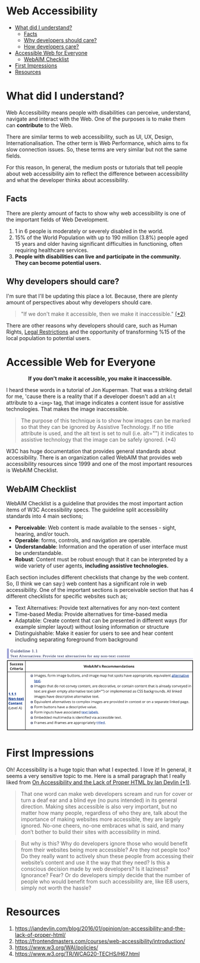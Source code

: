 # Web Accessibility
* [What did I understand?](#what-did-I-understand)
	* [Facts](#facts)
	* [Why developers should care?](#why-developers-should-care)
	* [How developers care?](#how-developers-care)
* [Accessible Web for Everyone](#accessible-web-for-everyone)
	* [WebAIM Checklist](#webaim-checklist)
* [First Impressions](#first-impressions)
* [Resources](#resources)

# What did I understand?
Web Accessibility means people with disabilities can perceive, understand, navigate and interact with the Web. One of the purposes is to make them can **contribute** to the Web. 

There are similar terms to web accessibility, such as UI, UX, Design, Internationalisation. The other term is Web Performance, which aims to fix slow connection issues. So, these terms are very similar but not the same fields. 

For this reason, In general, the medium posts or tutorials that tell people about web accessibility aim to reflect the difference between accessibility and what the developer thinks about accessibility. 

## Facts
There are plenty amount of facts to show why web accessibility is one of the important fields of Web Development.

1. 1 in 6 people is moderately or severely disabled in the world.
2. 15% of the World Population with up to 190 million (3.8%) people aged 15 years and older having significant difficulties in functioning, often requiring healthcare services.
3. **People with disabilities can live and participate in the community. They can become potential users.**

## Why developers should care?
I'm sure that I'll be updating this place a lot. Because, there are plenty amount of perspectives about why developers should care.

> "If we don't make it accessible, then we make it inaccessible." [(*2)](#resources)

There are other reasons why developers should care, such as Human Rights, [Legal Restrictions](https://www.w3.org/WAI/policies/ "Legal Restrictions") and the opportunity of transforming %15 of the local population to potential users. 

# Accessible Web for Everyone

**<p align="center"> If you don't make it accessible, you make it inaccessible.</p>**

I heard these words in a tutorial of Jon Kuperman. That was a striking detail for me, 'cause there is a reality that if a developer doesn't add an `alt` attribute to a `<img>` tag, that image indicates a content issue for assistive technologies. That makes the image inaccessible. 

> The purpose of this technique is to show how images can be marked so that they can be ignored by Assistive Technology. If no title attribute is used, and the alt text is set to null (i.e. alt="") it indicates to assistive technology that the image can be safely ignored. (*4) 

W3C has huge documentation that provides general standards about accessibility. There is an organization called WebAIM that provides web accessibility resources since 1999 and one of the most important resources is WebAIM Checklist.

## WebAIM Checklist
WebAIM Checklist is a guideline that provides the most important action items of W3C Accessibility specs. The guideline split accessibility standards into 4 main sections;

* **Perceivable**: Web content is made available to the senses - sight, hearing, and/or touch.
* **Operable**: forms, controls, and navigation are operable.
* **Understandable**: Information and the operation of user interface must be understandable.
* **Robust**: Content must be robust enough that it can be interpreted by a wide variety of user agents, **including assistive technologies.**

Each section includes different checklists that change by the web content. So, (I think we can say:) web content has a significant role in web accessibility. One of the important sections is perceivable section that has 4 different checklists for specific websites such as;

* Text Alternatives: Provide text alternatives for any non-text content
* Time-based Media: Provide alternatives for time-based media
* Adaptable: Create content that can be presented in different ways (for example simpler layout) without losing information or structure
* Distinguishable: Make it easier for users to see and hear content including separating foreground from background

![WebAIM Checklist](imgs/webaim-checklist.png "Text Alternatives: Provide text alternatives for any non-text content")

# First Impressions
Oh! Accessibility is a huge topic than what I expected. I love it! In general, it seems a very sensitive topic to me. Here is a small paragraph that I really liked from [On Accessibility and the Lack of Proper HTML by Ian Devlin (*1)](https://iandevlin.com/blog/2016/01/opinion/on-accessibility-and-the-lack-of-proper-html/ "(*1)").
 
> That one word can make web developers scream and run for cover or turn a deaf ear and a blind eye (no puns intended) in its general direction. Making sites accessible is also very important, but no matter how many people, regardless of who they are, talk about the importance of making websites more accessible, they are largely ignored. No-one cheers, no-one embraces what is said, and many don’t bother to build their sites with accessibility in mind.

> But why is this? Why do developers ignore those who would benefit from their websites being more accessible? Are they not people too? Do they really want to actively shun these people from accessing their website’s content and use it the way that they need? Is this a conscious decision made by web developers? Is it laziness? Ignorance? Fear? Or do developers simply decide that the number of people who would benefit from such accessibility are, like IE8 users, simply not worth the hassle?

# Resources

1. https://iandevlin.com/blog/2016/01/opinion/on-accessibility-and-the-lack-of-proper-html/
2. https://frontendmasters.com/courses/web-accessibility/introduction/
3. https://www.w3.org/WAI/policies/
4. https://www.w3.org/TR/WCAG20-TECHS/H67.html

